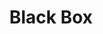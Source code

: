 ---
title: "Black Box"
address: "Black Box, Near Commercial Court 18 - 22 Hill Street, BELFAST, Co. Antrim, BT1 2LA"
tel: "+44 (0)28 9024 4400"
county: "Antrim"
category: "Cafes"
type: "Content"
lat: "54.59572982788086"
lng: "-5.936308860778809"
---